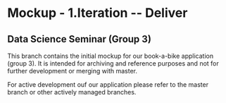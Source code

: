 # Mockup - 1.Iteration -- Deliver
## Data Science Seminar (Group 3)

This  branch contains the initial mockup for our book-a-bike application (group 3). It is intended for archiving and reference purposes and not for further development or merging with master.

For active development ouf our application please refer to the master branch or other actively managed branches.
